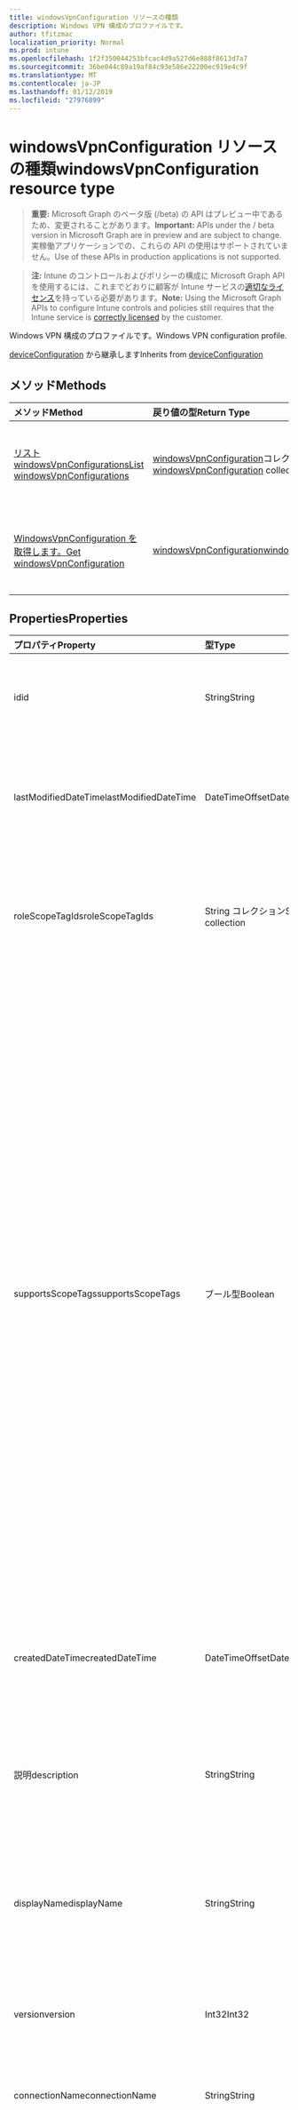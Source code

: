 ```yaml
---
title: windowsVpnConfiguration リソースの種類
description: Windows VPN 構成のプロファイルです。
author: tfitzmac
localization_priority: Normal
ms.prod: intune
ms.openlocfilehash: 1f2f350044253bfcac4d9a527d6e888f8613d7a7
ms.sourcegitcommit: 36be044c89a19af84c93e586e22200ec919e4c9f
ms.translationtype: MT
ms.contentlocale: ja-JP
ms.lasthandoff: 01/12/2019
ms.locfileid: "27976899"
---
```

# <a name="windowsvpnconfiguration-resource-type"></a><span data-ttu-id="77978-103">windowsVpnConfiguration リソースの種類</span><span class="sxs-lookup"><span data-stu-id="77978-103">windowsVpnConfiguration resource type</span></span>

> <span data-ttu-id="77978-104">**重要:** Microsoft Graph のベータ版 (/beta) の API はプレビュー中であるため、変更されることがあります。</span><span class="sxs-lookup"><span data-stu-id="77978-104">**Important:** APIs under the / beta version in Microsoft Graph are in preview and are subject to change.</span></span> <span data-ttu-id="77978-105">実稼働アプリケーションでの、これらの API の使用はサポートされていません。</span><span class="sxs-lookup"><span data-stu-id="77978-105">Use of these APIs in production applications is not supported.</span></span>

> <span data-ttu-id="77978-106">**注:** Intune のコントロールおよびポリシーの構成に Microsoft Graph API を使用するには、これまでどおりに顧客が Intune サービスの[適切なライセンス](https://go.microsoft.com/fwlink/?linkid=839381)を持っている必要があります。</span><span class="sxs-lookup"><span data-stu-id="77978-106">**Note:** Using the Microsoft Graph APIs to configure Intune controls and policies still requires that the Intune service is [correctly licensed](https://go.microsoft.com/fwlink/?linkid=839381) by the customer.</span></span>

<span data-ttu-id="77978-107">Windows VPN 構成のプロファイルです。</span><span class="sxs-lookup"><span data-stu-id="77978-107">Windows VPN configuration profile.</span></span>

<span data-ttu-id="77978-108">[deviceConfiguration](../resources/intune-deviceconfig-deviceconfiguration.md) から継承します</span><span class="sxs-lookup"><span data-stu-id="77978-108">Inherits from [deviceConfiguration](../resources/intune-deviceconfig-deviceconfiguration.md)</span></span>

## <a name="methods"></a><span data-ttu-id="77978-109">メソッド</span><span class="sxs-lookup"><span data-stu-id="77978-109">Methods</span></span>
|<span data-ttu-id="77978-110">メソッド</span><span class="sxs-lookup"><span data-stu-id="77978-110">Method</span></span>|<span data-ttu-id="77978-111">戻り値の型</span><span class="sxs-lookup"><span data-stu-id="77978-111">Return Type</span></span>|<span data-ttu-id="77978-112">説明</span><span class="sxs-lookup"><span data-stu-id="77978-112">Description</span></span>|
|:---|:---|:---|
|[<span data-ttu-id="77978-113">リスト windowsVpnConfigurations</span><span class="sxs-lookup"><span data-stu-id="77978-113">List windowsVpnConfigurations</span></span>](../api/intune-deviceconfig-windowsvpnconfiguration-list.md)|<span data-ttu-id="77978-114">[windowsVpnConfiguration](../resources/intune-deviceconfig-windowsvpnconfiguration.md)コレクション</span><span class="sxs-lookup"><span data-stu-id="77978-114">[windowsVpnConfiguration](../resources/intune-deviceconfig-windowsvpnconfiguration.md) collection</span></span>|<span data-ttu-id="77978-115">[WindowsVpnConfiguration](../resources/intune-deviceconfig-windowsvpnconfiguration.md)オブジェクトのプロパティと関係を一覧表示します。</span><span class="sxs-lookup"><span data-stu-id="77978-115">List properties and relationships of the [windowsVpnConfiguration](../resources/intune-deviceconfig-windowsvpnconfiguration.md) objects.</span></span>|
|[<span data-ttu-id="77978-116">WindowsVpnConfiguration を取得します。</span><span class="sxs-lookup"><span data-stu-id="77978-116">Get windowsVpnConfiguration</span></span>](../api/intune-deviceconfig-windowsvpnconfiguration-get.md)|[<span data-ttu-id="77978-117">windowsVpnConfiguration</span><span class="sxs-lookup"><span data-stu-id="77978-117">windowsVpnConfiguration</span></span>](../resources/intune-deviceconfig-windowsvpnconfiguration.md)|<span data-ttu-id="77978-118">[WindowsVpnConfiguration](../resources/intune-deviceconfig-windowsvpnconfiguration.md)オブジェクトのプロパティと関係を参照してください。</span><span class="sxs-lookup"><span data-stu-id="77978-118">Read properties and relationships of the [windowsVpnConfiguration](../resources/intune-deviceconfig-windowsvpnconfiguration.md) object.</span></span>|

## <a name="properties"></a><span data-ttu-id="77978-119">Properties</span><span class="sxs-lookup"><span data-stu-id="77978-119">Properties</span></span>
|<span data-ttu-id="77978-120">プロパティ</span><span class="sxs-lookup"><span data-stu-id="77978-120">Property</span></span>|<span data-ttu-id="77978-121">型</span><span class="sxs-lookup"><span data-stu-id="77978-121">Type</span></span>|<span data-ttu-id="77978-122">説明</span><span class="sxs-lookup"><span data-stu-id="77978-122">Description</span></span>|
|:---|:---|:---|
|<span data-ttu-id="77978-123">id</span><span class="sxs-lookup"><span data-stu-id="77978-123">id</span></span>|<span data-ttu-id="77978-124">String</span><span class="sxs-lookup"><span data-stu-id="77978-124">String</span></span>|<span data-ttu-id="77978-125">エンティティのキー。</span><span class="sxs-lookup"><span data-stu-id="77978-125">Key of the entity.</span></span> <span data-ttu-id="77978-126">[deviceConfiguration](../resources/intune-deviceconfig-deviceconfiguration.md) から継承します</span><span class="sxs-lookup"><span data-stu-id="77978-126">Inherited from [deviceConfiguration](../resources/intune-deviceconfig-deviceconfiguration.md)</span></span>|
|<span data-ttu-id="77978-127">lastModifiedDateTime</span><span class="sxs-lookup"><span data-stu-id="77978-127">lastModifiedDateTime</span></span>|<span data-ttu-id="77978-128">DateTimeOffset</span><span class="sxs-lookup"><span data-stu-id="77978-128">DateTimeOffset</span></span>|<span data-ttu-id="77978-129">オブジェクトが最後に変更された DateTime。</span><span class="sxs-lookup"><span data-stu-id="77978-129">DateTime the object was last modified.</span></span> <span data-ttu-id="77978-130">[deviceConfiguration](../resources/intune-deviceconfig-deviceconfiguration.md) から継承します</span><span class="sxs-lookup"><span data-stu-id="77978-130">Inherited from [deviceConfiguration](../resources/intune-deviceconfig-deviceconfiguration.md)</span></span>|
|<span data-ttu-id="77978-131">roleScopeTagIds</span><span class="sxs-lookup"><span data-stu-id="77978-131">roleScopeTagIds</span></span>|<span data-ttu-id="77978-132">String コレクション</span><span class="sxs-lookup"><span data-stu-id="77978-132">String collection</span></span>|<span data-ttu-id="77978-133">このエンティティ インスタンスのスコープのタグのリストです。</span><span class="sxs-lookup"><span data-stu-id="77978-133">List of Scope Tags for this Entity instance.</span></span> <span data-ttu-id="77978-134">[deviceConfiguration](../resources/intune-deviceconfig-deviceconfiguration.md) から継承します</span><span class="sxs-lookup"><span data-stu-id="77978-134">Inherited from [deviceConfiguration](../resources/intune-deviceconfig-deviceconfiguration.md)</span></span>|
|<span data-ttu-id="77978-135">supportsScopeTags</span><span class="sxs-lookup"><span data-stu-id="77978-135">supportsScopeTags</span></span>|<span data-ttu-id="77978-136">ブール型</span><span class="sxs-lookup"><span data-stu-id="77978-136">Boolean</span></span>|<span data-ttu-id="77978-137">デバイスの構成を基になるスコープのタグの割り当てをサポートしているかどうかを示します。</span><span class="sxs-lookup"><span data-stu-id="77978-137">Indicates whether or not the underlying Device Configuration supports the assignment of scope tags.</span></span> <span data-ttu-id="77978-138">この値が false であり、エンティティをスコープ指定されたユーザーには表示されませんがある場合、ScopeTags プロパティに割り当てることは許可されていません。</span><span class="sxs-lookup"><span data-stu-id="77978-138">Assigning to the ScopeTags property is not allowed when this value is false and entities will not be visible to scoped users.</span></span> <span data-ttu-id="77978-139">これは、Silverlight で作成されたレガシ ポリシーに対して発生し、削除して、Azure ポータル内のポリシーを再作成することで解決できます。</span><span class="sxs-lookup"><span data-stu-id="77978-139">This occurs for Legacy policies created in Silverlight and can be resolved by deleting and recreating the policy in the Azure Portal.</span></span> <span data-ttu-id="77978-140">このプロパティは読み取りのみ可能です。</span><span class="sxs-lookup"><span data-stu-id="77978-140">This property is read-only.</span></span> <span data-ttu-id="77978-141">[deviceConfiguration](../resources/intune-deviceconfig-deviceconfiguration.md) から継承します</span><span class="sxs-lookup"><span data-stu-id="77978-141">Inherited from [deviceConfiguration](../resources/intune-deviceconfig-deviceconfiguration.md)</span></span>|
|<span data-ttu-id="77978-142">createdDateTime</span><span class="sxs-lookup"><span data-stu-id="77978-142">createdDateTime</span></span>|<span data-ttu-id="77978-143">DateTimeOffset</span><span class="sxs-lookup"><span data-stu-id="77978-143">DateTimeOffset</span></span>|<span data-ttu-id="77978-144">オブジェクトが作成された DateTime。</span><span class="sxs-lookup"><span data-stu-id="77978-144">DateTime the object was created.</span></span> <span data-ttu-id="77978-145">[deviceConfiguration](../resources/intune-deviceconfig-deviceconfiguration.md) から継承します</span><span class="sxs-lookup"><span data-stu-id="77978-145">Inherited from [deviceConfiguration](../resources/intune-deviceconfig-deviceconfiguration.md)</span></span>|
|<span data-ttu-id="77978-146">説明</span><span class="sxs-lookup"><span data-stu-id="77978-146">description</span></span>|<span data-ttu-id="77978-147">String</span><span class="sxs-lookup"><span data-stu-id="77978-147">String</span></span>|<span data-ttu-id="77978-148">デバイス構成について管理者が提供した説明。</span><span class="sxs-lookup"><span data-stu-id="77978-148">Admin provided description of the Device Configuration.</span></span> <span data-ttu-id="77978-149">[deviceConfiguration](../resources/intune-deviceconfig-deviceconfiguration.md) から継承します</span><span class="sxs-lookup"><span data-stu-id="77978-149">Inherited from [deviceConfiguration](../resources/intune-deviceconfig-deviceconfiguration.md)</span></span>|
|<span data-ttu-id="77978-150">displayName</span><span class="sxs-lookup"><span data-stu-id="77978-150">displayName</span></span>|<span data-ttu-id="77978-151">String</span><span class="sxs-lookup"><span data-stu-id="77978-151">String</span></span>|<span data-ttu-id="77978-152">デバイス構成について管理者が指定した名前。</span><span class="sxs-lookup"><span data-stu-id="77978-152">Admin provided name of the device configuration.</span></span> <span data-ttu-id="77978-153">[deviceConfiguration](../resources/intune-deviceconfig-deviceconfiguration.md) から継承します</span><span class="sxs-lookup"><span data-stu-id="77978-153">Inherited from [deviceConfiguration](../resources/intune-deviceconfig-deviceconfiguration.md)</span></span>|
|<span data-ttu-id="77978-154">version</span><span class="sxs-lookup"><span data-stu-id="77978-154">version</span></span>|<span data-ttu-id="77978-155">Int32</span><span class="sxs-lookup"><span data-stu-id="77978-155">Int32</span></span>|<span data-ttu-id="77978-156">デバイス構成のバージョン。</span><span class="sxs-lookup"><span data-stu-id="77978-156">Version of the device configuration.</span></span> <span data-ttu-id="77978-157">[deviceConfiguration](../resources/intune-deviceconfig-deviceconfiguration.md) から継承します</span><span class="sxs-lookup"><span data-stu-id="77978-157">Inherited from [deviceConfiguration](../resources/intune-deviceconfig-deviceconfiguration.md)</span></span>|
|<span data-ttu-id="77978-158">connectionName</span><span class="sxs-lookup"><span data-stu-id="77978-158">connectionName</span></span>|<span data-ttu-id="77978-159">String</span><span class="sxs-lookup"><span data-stu-id="77978-159">String</span></span>|<span data-ttu-id="77978-160">接続名がユーザーに表示されます。</span><span class="sxs-lookup"><span data-stu-id="77978-160">Connection name displayed to the user.</span></span>|
|<span data-ttu-id="77978-161">サーバー</span><span class="sxs-lookup"><span data-stu-id="77978-161">servers</span></span>|<span data-ttu-id="77978-162">[vpnServer](../resources/intune-deviceconfig-vpnserver.md)コレクション</span><span class="sxs-lookup"><span data-stu-id="77978-162">[vpnServer](../resources/intune-deviceconfig-vpnserver.md) collection</span></span>|<span data-ttu-id="77978-163">ネットワーク上の VPN サーバーの一覧です。</span><span class="sxs-lookup"><span data-stu-id="77978-163">List of VPN Servers on the network.</span></span> <span data-ttu-id="77978-164">エンド ・ ユーザーがこれらのネットワークの場所にアクセスできることを確認します。</span><span class="sxs-lookup"><span data-stu-id="77978-164">Make sure end users can access these network locations.</span></span> <span data-ttu-id="77978-165">このコレクションには、最大で 500 個の要素を含めることができます。</span><span class="sxs-lookup"><span data-stu-id="77978-165">This collection can contain a maximum of 500 elements.</span></span>|
|<span data-ttu-id="77978-166">customXml</span><span class="sxs-lookup"><span data-stu-id="77978-166">customXml</span></span>|<span data-ttu-id="77978-167">Binary</span><span class="sxs-lookup"><span data-stu-id="77978-167">Binary</span></span>|<span data-ttu-id="77978-168">VPN 接続を構成するユーザー設定の XML コマンドです。</span><span class="sxs-lookup"><span data-stu-id="77978-168">Custom XML commands that configures the VPN connection.</span></span> <span data-ttu-id="77978-169">(UTF8 でエンコードされたバイト配列)</span><span class="sxs-lookup"><span data-stu-id="77978-169">(UTF8 encoded byte array)</span></span>|

## <a name="relationships"></a><span data-ttu-id="77978-170">リレーションシップ</span><span class="sxs-lookup"><span data-stu-id="77978-170">Relationships</span></span>
|<span data-ttu-id="77978-171">リレーションシップ</span><span class="sxs-lookup"><span data-stu-id="77978-171">Relationship</span></span>|<span data-ttu-id="77978-172">型</span><span class="sxs-lookup"><span data-stu-id="77978-172">Type</span></span>|<span data-ttu-id="77978-173">説明</span><span class="sxs-lookup"><span data-stu-id="77978-173">Description</span></span>|
|:---|:---|:---|
|<span data-ttu-id="77978-174">groupAssignments</span><span class="sxs-lookup"><span data-stu-id="77978-174">groupAssignments</span></span>|<span data-ttu-id="77978-175">[deviceConfigurationGroupAssignment](../resources/intune-deviceconfig-deviceconfigurationgroupassignment.md)コレクション</span><span class="sxs-lookup"><span data-stu-id="77978-175">[deviceConfigurationGroupAssignment](../resources/intune-deviceconfig-deviceconfigurationgroupassignment.md) collection</span></span>|<span data-ttu-id="77978-176">デバイスの構成プロファイルのグループ割り当てのリストです。</span><span class="sxs-lookup"><span data-stu-id="77978-176">The list of group assignments for the device configuration profile.</span></span> <span data-ttu-id="77978-177">[deviceConfiguration](../resources/intune-deviceconfig-deviceconfiguration.md) から継承します</span><span class="sxs-lookup"><span data-stu-id="77978-177">Inherited from [deviceConfiguration](../resources/intune-deviceconfig-deviceconfiguration.md)</span></span>|
|<span data-ttu-id="77978-178">assignments</span><span class="sxs-lookup"><span data-stu-id="77978-178">assignments</span></span>|<span data-ttu-id="77978-179">[deviceConfigurationAssignment](../resources/intune-deviceconfig-deviceconfigurationassignment.md) コレクション</span><span class="sxs-lookup"><span data-stu-id="77978-179">[deviceConfigurationAssignment](../resources/intune-deviceconfig-deviceconfigurationassignment.md) collection</span></span>|<span data-ttu-id="77978-180">デバイスの構成プロファイルの割り当てのリスト。</span><span class="sxs-lookup"><span data-stu-id="77978-180">The list of assignments for the device configuration profile.</span></span> <span data-ttu-id="77978-181">[deviceConfiguration](../resources/intune-deviceconfig-deviceconfiguration.md) から継承します</span><span class="sxs-lookup"><span data-stu-id="77978-181">Inherited from [deviceConfiguration](../resources/intune-deviceconfig-deviceconfiguration.md)</span></span>|
|<span data-ttu-id="77978-182">deviceStatuses</span><span class="sxs-lookup"><span data-stu-id="77978-182">deviceStatuses</span></span>|<span data-ttu-id="77978-183">[deviceConfigurationDeviceStatus](../resources/intune-deviceconfig-deviceconfigurationdevicestatus.md) コレクション</span><span class="sxs-lookup"><span data-stu-id="77978-183">[deviceConfigurationDeviceStatus](../resources/intune-deviceconfig-deviceconfigurationdevicestatus.md) collection</span></span>|<span data-ttu-id="77978-184">デバイスごとのデバイス構成のインストール状況。</span><span class="sxs-lookup"><span data-stu-id="77978-184">Device configuration installation status by device.</span></span> <span data-ttu-id="77978-185">[deviceConfiguration](../resources/intune-deviceconfig-deviceconfiguration.md) から継承します</span><span class="sxs-lookup"><span data-stu-id="77978-185">Inherited from [deviceConfiguration](../resources/intune-deviceconfig-deviceconfiguration.md)</span></span>|
|<span data-ttu-id="77978-186">userStatuses</span><span class="sxs-lookup"><span data-stu-id="77978-186">userStatuses</span></span>|<span data-ttu-id="77978-187">[deviceConfigurationUserStatus](../resources/intune-deviceconfig-deviceconfigurationuserstatus.md) コレクション</span><span class="sxs-lookup"><span data-stu-id="77978-187">[deviceConfigurationUserStatus](../resources/intune-deviceconfig-deviceconfigurationuserstatus.md) collection</span></span>|<span data-ttu-id="77978-188">ユーザーごとのデバイス構成のインストール状態です。</span><span class="sxs-lookup"><span data-stu-id="77978-188">Device configuration installation status by user.</span></span> <span data-ttu-id="77978-189">[deviceConfiguration](../resources/intune-deviceconfig-deviceconfiguration.md) から継承します</span><span class="sxs-lookup"><span data-stu-id="77978-189">Inherited from [deviceConfiguration](../resources/intune-deviceconfig-deviceconfiguration.md)</span></span>|
|<span data-ttu-id="77978-190">deviceStatusOverview</span><span class="sxs-lookup"><span data-stu-id="77978-190">deviceStatusOverview</span></span>|[<span data-ttu-id="77978-191">deviceConfigurationDeviceOverview</span><span class="sxs-lookup"><span data-stu-id="77978-191">deviceConfigurationDeviceOverview</span></span>](../resources/intune-deviceconfig-deviceconfigurationdeviceoverview.md)|<span data-ttu-id="77978-192">デバイス構成のデバイス状態の概要 ([deviceConfiguration](../resources/intune-deviceconfig-deviceconfiguration.md) から継承)</span><span class="sxs-lookup"><span data-stu-id="77978-192">Device Configuration devices status overview Inherited from [deviceConfiguration](../resources/intune-deviceconfig-deviceconfiguration.md)</span></span>|
|<span data-ttu-id="77978-193">userStatusOverview</span><span class="sxs-lookup"><span data-stu-id="77978-193">userStatusOverview</span></span>|[<span data-ttu-id="77978-194">deviceConfigurationUserOverview</span><span class="sxs-lookup"><span data-stu-id="77978-194">deviceConfigurationUserOverview</span></span>](../resources/intune-deviceconfig-deviceconfigurationuseroverview.md)|<span data-ttu-id="77978-195">デバイス構成のユーザー状態の概要 ([deviceConfiguration](../resources/intune-deviceconfig-deviceconfiguration.md) から継承)</span><span class="sxs-lookup"><span data-stu-id="77978-195">Device Configuration users status overview Inherited from [deviceConfiguration](../resources/intune-deviceconfig-deviceconfiguration.md)</span></span>|
|<span data-ttu-id="77978-196">deviceSettingStateSummaries</span><span class="sxs-lookup"><span data-stu-id="77978-196">deviceSettingStateSummaries</span></span>|<span data-ttu-id="77978-197">[settingStateDeviceSummary](../resources/intune-deviceconfig-settingstatedevicesummary.md) コレクション</span><span class="sxs-lookup"><span data-stu-id="77978-197">[settingStateDeviceSummary](../resources/intune-deviceconfig-settingstatedevicesummary.md) collection</span></span>|<span data-ttu-id="77978-198">デバイス構成設定状態のデバイスの要約 ([deviceConfiguration](../resources/intune-deviceconfig-deviceconfiguration.md) から継承)</span><span class="sxs-lookup"><span data-stu-id="77978-198">Device Configuration Setting State Device Summary Inherited from [deviceConfiguration](../resources/intune-deviceconfig-deviceconfiguration.md)</span></span>|

## <a name="json-representation"></a><span data-ttu-id="77978-199">JSON 表記</span><span class="sxs-lookup"><span data-stu-id="77978-199">JSON Representation</span></span>
<span data-ttu-id="77978-200">以下は、リソースの JSON 表記です。</span><span class="sxs-lookup"><span data-stu-id="77978-200">Here is a JSON representation of the resource.</span></span>
<!-- {
  "blockType": "resource",
  "keyProperty": "id",
  "@odata.type": "microsoft.graph.windowsVpnConfiguration"
}
-->
``` json
{
  "@odata.type": "#microsoft.graph.windowsVpnConfiguration",
  "id": "String (identifier)",
  "lastModifiedDateTime": "String (timestamp)",
  "roleScopeTagIds": [
    "String"
  ],
  "supportsScopeTags": true,
  "createdDateTime": "String (timestamp)",
  "description": "String",
  "displayName": "String",
  "version": 1024,
  "connectionName": "String",
  "servers": [
    {
      "@odata.type": "microsoft.graph.vpnServer",
      "description": "String",
      "address": "String",
      "isDefaultServer": true
    }
  ],
  "customXml": "binary"
}
```





